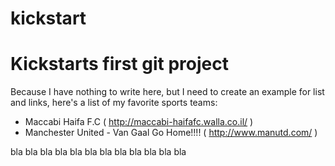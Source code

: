 # kickstart

Kickstarts first git project
============================

Because I have nothing to write here, but I need to create an example for list and links, here's a list of my favorite sports teams:

- Maccabi Haifa F.C ( http://maccabi-haifafc.walla.co.il/  )
- Manchester United - Van Gaal Go Home!!!! ( http://www.manutd.com/  )


bla bla bla bla bla bla bla bla bla bla bla bla

